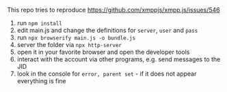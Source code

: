 This repo tries to reproduce https://github.com/xmppjs/xmpp.js/issues/546

1) run `npm install`
2) edit main.js and change the definitions for `server`, `user` and `pass`
3) run `npx browserify main.js -o bundle.js`
4) server the folder via `npx http-server`
5) open it in your favorite browser and open the developer tools
6) interact with the account via other programs, e.g. send messages to the JID
7) look in the console for `error, parent set` - if it does not appear everything is fine
